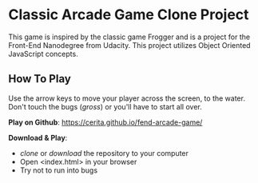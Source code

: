 # Classic Arcade Game Clone Project
This game is inspired by the classic game Frogger and is a project for the Front-End Nanodegree from Udacity. This project utilizes Object Oriented JavaScript concepts. 

## How To Play
Use the arrow keys to move your player across the screen, to the water. Don't touch the bugs (*gross*) or you'll have to start all over. 

**Play on Github**: https://cerita.github.io/fend-arcade-game/

**Download & Play**: 
* *clone* or *download* the repository to your computer
* Open <index.html> in your browser
* Try not to run into bugs